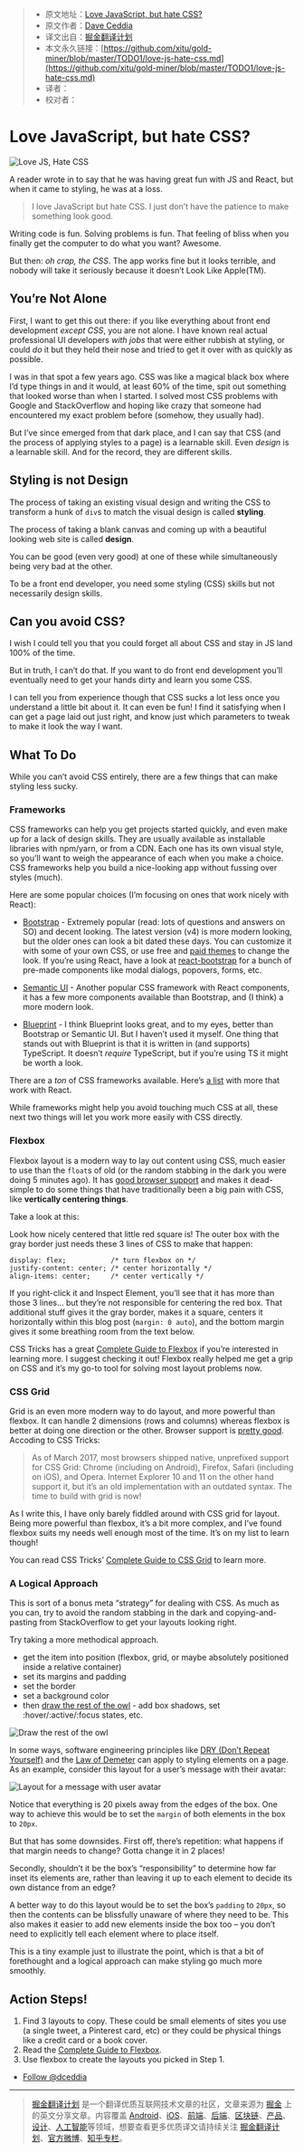 > * 原文地址：[Love JavaScript, but hate CSS?](https://daveceddia.com/love-js-hate-css/)
> * 原文作者：[Dave Ceddia](https://daveceddia.com/)
> * 译文出自：[掘金翻译计划](https://github.com/xitu/gold-miner)
> * 本文永久链接：[https://github.com/xitu/gold-miner/blob/master/TODO1/love-js-hate-css.md](https://github.com/xitu/gold-miner/blob/master/TODO1/love-js-hate-css.md)
> * 译者：
> * 校对者：

# Love JavaScript, but hate CSS?

![Love JS, Hate CSS](https://daveceddia.com/images/love-js-hate-css.png)

A reader wrote in to say that he was having great fun with JS and React, but when it came to styling, he was at a loss.

> I love JavaScript but hate CSS. I just don’t have the patience to make something look good.

Writing code is fun. Solving problems is fun. That feeling of bliss when you finally get the computer to do what you want? Awesome.

But then: _oh crap, the CSS_. The app works fine but it looks terrible, and nobody will take it seriously because it doesn’t Look Like Apple(TM).

## You’re Not Alone

First, I want to get this out there: if you like everything about front end development _except CSS_, you are not alone. I have known real actual professional UI developers _with jobs_ that were either rubbish at styling, or could _do_ it but they held their nose and tried to get it over with as quickly as possible.

I was in that spot a few years ago. CSS was like a magical black box where I’d type things in and it would, at least 60% of the time, spit out something that looked worse than when I started. I solved most CSS problems with Google and StackOverflow and hoping like crazy that someone had encountered my exact problem before (somehow, they usually had).

But I’ve since emerged from that dark place, and I can say that CSS (and the process of applying styles to a page) is a learnable skill. Even _design_ is a learnable skill. And for the record, they are different skills.

## Styling is not Design

The process of taking an existing visual design and writing the CSS to transform a hunk of `div`s to match the visual design is called **styling**.

The process of taking a blank canvas and coming up with a beautiful looking web site is called **design**.

You can be good (even very good) at one of these while simultaneously being very bad at the other.

To be a front end developer, you need some styling (CSS) skills but not necessarily design skills.

## Can you avoid CSS?

I wish I could tell you that you could forget all about CSS and stay in JS land 100% of the time.

But in truth, I can’t do that. If you want to do front end development you’ll eventually need to get your hands dirty and learn you some CSS.

I can tell you from experience though that CSS sucks a lot less once you understand a little bit about it. It can even be fun! I find it satisfying when I can get a page laid out just right, and know just which parameters to tweak to make it look the way I want.

## What To Do

While you can’t avoid CSS entirely, there are a few things that can make styling less sucky.

### Frameworks

CSS frameworks can help you get projects started quickly, and even make up for a lack of design skills. They are usually available as installable libraries with npm/yarn, or from a CDN. Each one has its own visual style, so you’ll want to weigh the appearance of each when you make a choice. CSS frameworks help you build a nice-looking app without fussing over styles (much).

Here are some popular choices (I’m focusing on ones that work nicely with React):

*   [Bootstrap](https://getbootstrap.com/) - Extremely popular (read: lots of questions and answers on SO) and decent looking. The latest version (v4) is more modern looking, but the older ones can look a bit dated these days. You can customize it with some of your own CSS, or use free and [paid themes](https://themes.getbootstrap.com/) to change the look. If you’re using React, have a look at [react-bootstrap](https://react-bootstrap.github.io/getting-started/introduction) for a bunch of pre-made components like modal dialogs, popovers, forms, etc.

*   [Semantic UI](https://react.semantic-ui.com/introduction) - Another popular CSS framework with React components, it has a few more components available than Bootstrap, and (I think) a more modern look.

*   [Blueprint](http://blueprintjs.com/) - I think Blueprint looks great, and to my eyes, better than Bootstrap or Semantic UI. But I haven’t used it myself. One thing that stands out with Blueprint is that it is written in (and supports) TypeScript. It doesn’t _require_ TypeScript, but if you’re using TS it might be worth a look.

There are a _ton_ of CSS frameworks available. Here’s [a list](https://hackernoon.com/the-coolest-react-ui-frameworks-for-your-new-react-app-ad699fffd651) with more that work with React.

While frameworks might help you avoid touching much CSS at all, these next two things will let you work more easily with CSS directly.

### Flexbox

Flexbox layout is a modern way to lay out content using CSS, much easier to use than the `float`s of old (or the random stabbing in the dark you were doing 5 minutes ago). It has [good browser support](https://caniuse.com/#search=flexbox) and makes it dead-simple to do some things that have traditionally been a big pain with CSS, like **vertically centering things**.

Take a look at this:

Look how nicely centered that little red square is! The outer box with the gray border just needs these 3 lines of CSS to make that happen:

```
display: flex;           /* turn flexbox on */
justify-content: center; /* center horizontally */ 
align-items: center;     /* center vertically */
```

If you right-click it and Inspect Element, you’ll see that it has more than those 3 lines… but they’re not responsible for centering the red box. That additional stuff gives it the gray border, makes it a square, centers it horizontally within this blog post (`margin: 0 auto`), and the bottom margin gives it some breathing room from the text below.

CSS Tricks has a great [Complete Guide to Flexbox](https://css-tricks.com/snippets/css/a-guide-to-flexbox/) if you’re interested in learning more. I suggest checking it out! Flexbox really helped me get a grip on CSS and it’s my go-to tool for solving most layout problems now.

### CSS Grid

Grid is an even more modern way to do layout, and more powerful than flexbox. It can handle 2 dimensions (rows and columns) whereas flexbox is better at doing one direction or the other. Browser support is [pretty good](https://caniuse.com/#feat=css-grid). Accoding to CSS Tricks:

> As of March 2017, most browsers shipped native, unprefixed support for CSS Grid: Chrome (including on Android), Firefox, Safari (including on iOS), and Opera. Internet Explorer 10 and 11 on the other hand support it, but it’s an old implementation with an outdated syntax. The time to build with grid is now!

As I write this, I have only barely fiddled around with CSS grid for layout. Being more powerful than flexbox, it’s a bit more complex, and I’ve found flexbox suits my needs well enough most of the time. It’s on my list to learn though!

You can read CSS Tricks’ [Complete Guide to CSS Grid](https://css-tricks.com/snippets/css/complete-guide-grid/) to learn more.

### A Logical Approach

This is sort of a bonus meta “strategy” for dealing with CSS. As much as you can, try to avoid the random stabbing in the dark and copying-and-pasting from StackOverflow to get your layouts looking right.

Try taking a more methodical approach.

*   get the item into position (flexbox, grid, or maybe absolutely positioned inside a relative container)
*   set its margins and padding
*   set the border
*   set a background color
*   then [draw the rest of the owl](http://knowyourmeme.com/memes/how-to-draw-an-owl) - add box shadows, set :hover/:active/:focus states, etc.

![Draw the rest of the owl](https://daveceddia.com/images/draw-an-owl.jpg)

In some ways, software engineering principles like [DRY (Don’t Repeat Yourself)](https://en.wikipedia.org/wiki/Don%27t_repeat_yourself) and the [Law of Demeter](https://en.wikipedia.org/wiki/Law_of_Demeter) can apply to styling elements on a page. As an example, consider this layout for a user’s message with their avatar:

![Layout for a message with user avatar](https://daveceddia.com/images/css-layout-dry-example.png)

Notice that everything is 20 pixels away from the edges of the box. One way to achieve this would be to set the `margin` of both elements in the box to `20px`.

But that has some downsides. First off, there’s repetition: what happens if that margin needs to change? Gotta change it in 2 places!

Secondly, shouldn’t it be the box’s “responsibility” to determine how far inset its elements are, rather than leaving it up to each element to decide its own distance from an edge?

A better way to do this layout would be to set the box’s `padding` to `20px`, so then the contents can be blissfully unaware of where they need to be. This also makes it easier to add new elements inside the box too – you don’t need to explicitly tell each element where to place itself.

This is a tiny example just to illustrate the point, which is that a bit of forethought and a logical approach can make styling go much more smoothly.

## Action Steps!

1.  Find 3 layouts to copy. These could be small elements of sites you use (a single tweet, a Pinterest card, etc) or they could be physical things like a credit card or a book cover.
2.  Read the [Complete Guide to Flexbox](https://css-tricks.com/snippets/css/a-guide-to-flexbox/).
3.  Use flexbox to create the layouts you picked in Step 1.

- [Follow @dceddia](https://twitter.com/intent/follow?screen_name=dceddia)


---

> [掘金翻译计划](https://github.com/xitu/gold-miner) 是一个翻译优质互联网技术文章的社区，文章来源为 [掘金](https://juejin.im) 上的英文分享文章。内容覆盖 [Android](https://github.com/xitu/gold-miner#android)、[iOS](https://github.com/xitu/gold-miner#ios)、[前端](https://github.com/xitu/gold-miner#前端)、[后端](https://github.com/xitu/gold-miner#后端)、[区块链](https://github.com/xitu/gold-miner#区块链)、[产品](https://github.com/xitu/gold-miner#产品)、[设计](https://github.com/xitu/gold-miner#设计)、[人工智能](https://github.com/xitu/gold-miner#人工智能)等领域，想要查看更多优质译文请持续关注 [掘金翻译计划](https://github.com/xitu/gold-miner)、[官方微博](http://weibo.com/juejinfanyi)、[知乎专栏](https://zhuanlan.zhihu.com/juejinfanyi)。
